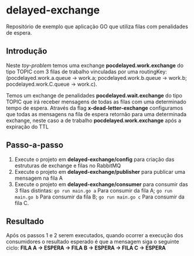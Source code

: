 # delayed-exchange
Repositório de exemplo que aplicação GO que utiliza filas com penalidades de espera.

## Introdução
Neste _toy-problem_ temos uma exchange **pocdelayed.work.exchange** do tipo TOPIC com 3 filas de trabalho vinculadas por uma routingKey:
(pocdelayed.work.a.queue -> work.a; pocdelayed.work.b.queue -> work.b; pocdelayed.work.C.queue -> work.c).

Temos um exchange de penalidades **pocdelayed.wait.exchange** do tipo TOPIC que irá receber mensagens de todas as filas com uma determinado tempo de espera. Através da flag **x-dead-letter-exchange** configuramos que todas as mensagens na fila de espera retornão para uma determinada exchange, neste caso a de trabalho **pocdelayed.work.exchange** após a expiração do TTL

## Passo-a-passo
1. Execute o projeto em **delayed-exchange/config** para criação das estruturas de exchange e filas no RabbitMQ
2. Execute o projeto em **delayed-exchange/publisher** para publicar uma mensagem na fila A
3. Execute o projeto em **delayed-exchange/consumer** para consumir das 3 filas distintas: `go run main.go a` Para consumir da fila A;
`go run main.go b` Para consumir da fila B; `go run main.go c` Para consumir da fila C.
   
## Resultado
Após os passos 1 e 2 serem executados, quando ocorrer a execução dos consumidores o resultado esperado é que a mensagem siga o seguinte ciclo: **FILA A -> ESPERA -> FILA B -> ESPERA -> FILA C -> ESPERA**




